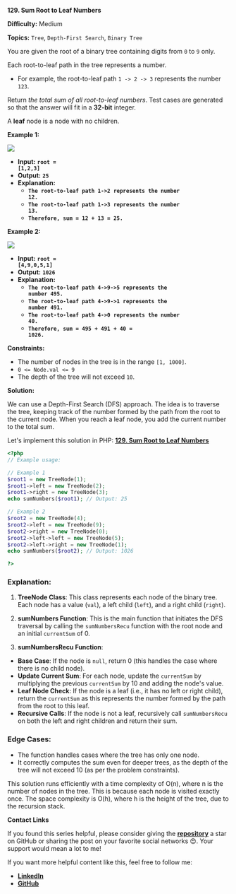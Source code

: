 **129\. Sum Root to Leaf Numbers**

**Difficulty:** Medium

**Topics:** `Tree`, `Depth-First Search`, `Binary Tree`

You are given the root of a binary tree containing digits from `0` to `9` only.

Each root-to-leaf path in the tree represents a number.

- For example, the root-to-leaf path `1 -> 2 -> 3` represents the number `123`.

Return _the total sum of all root-to-leaf numbers_. Test cases are generated so that the answer will fit in a **32-bit** integer.

A **leaf** node is a node with no children.


**Example 1:**

![](https://assets.leetcode.com/uploads/2021/02/19/num1tree.jpg)

- **Input:** <code>**root = [1,2,3]**</code>
- **Output:** <code>**25**</code>
- **Explanation:** 
  - <code>**The root-to-leaf path 1->2 represents the number 12.**</code>
  - <code>**The root-to-leaf path 1->3 represents the number 13.**</code>
  - <code>**Therefore, sum = 12 + 13 = 25.**</code>

**Example 2:**

![](https://assets.leetcode.com/uploads/2021/02/19/num2tree.jpg)

- **Input:** <code>**root = [4,9,0,5,1]**</code>
- **Output:** <code>**1026**</code>
- **Explanation:**
  - <code>**The root-to-leaf path 4->9->5 represents the number 495.**</code>
  - <code>**The root-to-leaf path 4->9->1 represents the number 491.**</code>
  - <code>**The root-to-leaf path 4->0 represents the number 40.**</code>
  - <code>**Therefore, sum = 495 + 491 + 40 = 1026.**</code>

**Constraints:**

- The number of nodes in the tree is in the range `[1, 1000]`.
- `0 <= Node.val <= 9`
- The depth of the tree will not exceed `10`.


**Solution:**


We can use a Depth-First Search (DFS) approach. The idea is to traverse the tree, keeping track of the number formed by the path from the root to the current node. When you reach a leaf node, you add the current number to the total sum.

Let's implement this solution in PHP: **[129. Sum Root to Leaf Numbers](https://github.com/mah-shamim/leet-code-in-php/tree/main/algorithms/000129-sum-root-to-leaf-numbers/solution.php)**

```php
<?php
// Example usage:

// Example 1
$root1 = new TreeNode(1);
$root1->left = new TreeNode(2);
$root1->right = new TreeNode(3);
echo sumNumbers($root1); // Output: 25

// Example 2
$root2 = new TreeNode(4);
$root2->left = new TreeNode(9);
$root2->right = new TreeNode(0);
$root2->left->left = new TreeNode(5);
$root2->left->right = new TreeNode(1);
echo sumNumbers($root2); // Output: 1026

?>
```

### Explanation:

1. **TreeNode Class**: This class represents each node of the binary tree. Each node has a value (`val`), a left child (`left`), and a right child (`right`).

2. **sumNumbers Function**: This is the main function that initiates the DFS traversal by calling the `sumNumbersRecu` function with the root node and an initial `currentSum` of 0.

3. **sumNumbersRecu Function**:
  - **Base Case**: If the node is `null`, return 0 (this handles the case where there is no child node).
  - **Update Current Sum**: For each node, update the `currentSum` by multiplying the previous `currentSum` by 10 and adding the node's value.
  - **Leaf Node Check**: If the node is a leaf (i.e., it has no left or right child), return the `currentSum` as this represents the number formed by the path from the root to this leaf.
  - **Recursive Calls**: If the node is not a leaf, recursively call `sumNumbersRecu` on both the left and right children and return their sum.

### Edge Cases:

- The function handles cases where the tree has only one node.
- It correctly computes the sum even for deeper trees, as the depth of the tree will not exceed 10 (as per the problem constraints).

This solution runs efficiently with a time complexity of O(n), where n is the number of nodes in the tree. This is because each node is visited exactly once. The space complexity is O(h), where h is the height of the tree, due to the recursion stack.

**Contact Links**

If you found this series helpful, please consider giving the **[repository](https://github.com/mah-shamim/leet-code-in-php)** a star on GitHub or sharing the post on your favorite social networks 😍. Your support would mean a lot to me!

If you want more helpful content like this, feel free to follow me:

- **[LinkedIn](https://www.linkedin.com/in/arifulhaque/)**
- **[GitHub](https://github.com/mah-shamim)**